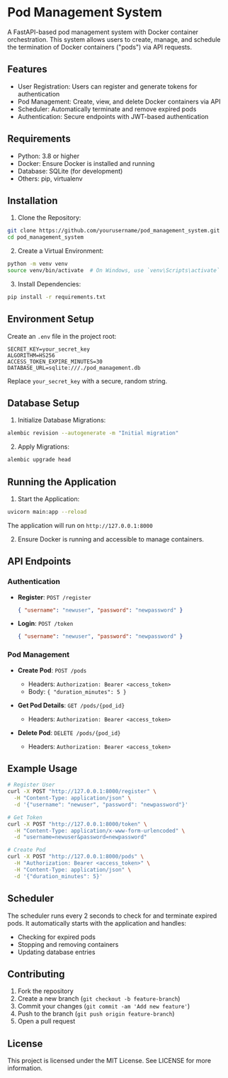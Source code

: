 # Pod Management System

A FastAPI-based pod management system with Docker container orchestration. This system allows users to create, manage, and schedule the termination of Docker containers ("pods") via API requests.

## Features

- User Registration: Users can register and generate tokens for authentication
- Pod Management: Create, view, and delete Docker containers via API
- Scheduler: Automatically terminate and remove expired pods
- Authentication: Secure endpoints with JWT-based authentication

## Requirements

- Python: 3.8 or higher
- Docker: Ensure Docker is installed and running
- Database: SQLite (for development)  
- Others: pip, virtualenv

## Installation

1. Clone the Repository:
```bash
git clone https://github.com/yourusername/pod_management_system.git
cd pod_management_system
```

2. Create a Virtual Environment:
```bash
python -m venv venv
source venv/bin/activate  # On Windows, use `venv\Scripts\activate`
```

3. Install Dependencies:
```bash
pip install -r requirements.txt
```

## Environment Setup

Create an `.env` file in the project root:

```env
SECRET_KEY=your_secret_key
ALGORITHM=HS256
ACCESS_TOKEN_EXPIRE_MINUTES=30
DATABASE_URL=sqlite:///./pod_management.db
```

Replace `your_secret_key` with a secure, random string.

## Database Setup

1. Initialize Database Migrations:
```bash
alembic revision --autogenerate -m "Initial migration"
```

2. Apply Migrations:
```bash
alembic upgrade head
```

## Running the Application

1. Start the Application:
```bash
uvicorn main:app --reload
```
The application will run on `http://127.0.0.1:8000`

2. Ensure Docker is running and accessible to manage containers.

## API Endpoints

### Authentication

- **Register**: `POST /register`
  ```json
  { "username": "newuser", "password": "newpassword" }
  ```

- **Login**: `POST /token`
  ```json
  { "username": "newuser", "password": "newpassword" }
  ```

### Pod Management

- **Create Pod**: `POST /pods`
  - Headers: `Authorization: Bearer <access_token>`
  - Body: `{ "duration_minutes": 5 }`

- **Get Pod Details**: `GET /pods/{pod_id}`
  - Headers: `Authorization: Bearer <access_token>`

- **Delete Pod**: `DELETE /pods/{pod_id}`
  - Headers: `Authorization: Bearer <access_token>`

## Example Usage

```bash
# Register User
curl -X POST "http://127.0.0.1:8000/register" \
  -H "Content-Type: application/json" \
  -d '{"username": "newuser", "password": "newpassword"}'

# Get Token
curl -X POST "http://127.0.0.1:8000/token" \
  -H "Content-Type: application/x-www-form-urlencoded" \
  -d "username=newuser&password=newpassword"

# Create Pod
curl -X POST "http://127.0.0.1:8000/pods" \
  -H "Authorization: Bearer <access_token>" \
  -H "Content-Type: application/json" \
  -d '{"duration_minutes": 5}'
```

## Scheduler

The scheduler runs every 2 seconds to check for and terminate expired pods. It automatically starts with the application and handles:
- Checking for expired pods
- Stopping and removing containers
- Updating database entries

## Contributing

1. Fork the repository
2. Create a new branch (`git checkout -b feature-branch`)
3. Commit your changes (`git commit -am 'Add new feature'`)
4. Push to the branch (`git push origin feature-branch`)
5. Open a pull request

## License

This project is licensed under the MIT License. See LICENSE for more information.